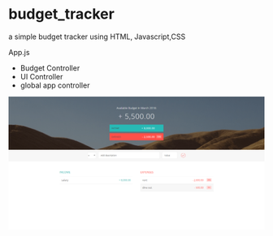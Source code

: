 # budget_tracker
a simple budget tracker using HTML, Javascript,CSS

App.js
  - Budget Controller
  - UI Controller
  - global app controller
  
![alt text](https://github.com/BrianR12/budget_tracker/blob/master/budget_tracker.png)
